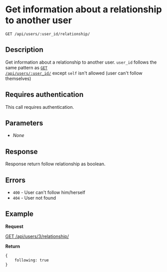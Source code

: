 # Get information about a relationship to another user

    GET /api/users/:user_id/relationship/

## Description

Get information about a relationship to another user. <code>user_id</code> follows the same pattern as [<code>GET /api/users/:user_id/</code>](https://github.com/kippt/api-documentation/blob/master/endpoints/users/GET_users_id.md) except <code>self</code> isn't allowed (user can't follow themselves)

## Requires authentication

This call requires authentication.

## Parameters

- _None_

## Response

Response return follow relationship as boolean.

## Errors

- <code>400</code> - User can't follow him/herself
- <code>404</code> - User not found

## Example
**Request**

[GET /api/users/3/relationship/](https://grandcentral.kippt.com/api/users/3/relationship)

**Return**

    {
        following: true
    }